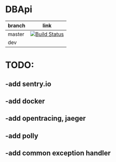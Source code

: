 # DBApi

| branch  |  link |
|---|---|
| master  |  [![Build Status](https://travis-ci.org/OmniChannelChatBot/DBApi.svg?branch=master)](https://travis-ci.org/OmniChannelChatBot/DBApi) |
|  dev |   |

# TODO:
## -add sentry.io
## -add docker
## -add opentracing, jaeger
## -add polly
## -add common exception handler
